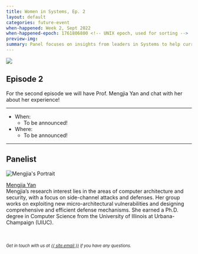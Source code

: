 ```yaml
---
title: Women in Systems, Ep. 2
layout: default
categories: future-event
when-happened: Week 2, Sept 2022
when-happened-epoch: 1761806800 <!-- UNIX epoch, used for sorting -->
preview-img: 
summary: Panel focuses on insights from leaders in Systems to help current and future generations of researchers.
---
```


<img src="{{ 'assets/img/women-in-systems-ep2/ep2.png' | relative_url }}"/>

## Episode 2
For the second episode we will have Prof. Mengjia Yan and chat with her about her experience!


<!-- <div class="section-header">Submit your questions!</div>
<div class="section-content">
    <iframe class="loading-white-bg" src="https://app.sli.do/event/gvurjFQQGviwjztFyoXVbe/live/questions" height="100%" width="100%" style="min-height: 560px;"></iframe>
</div> -->

<hr>

* When:
  * To be announced!
* Where:  
  * To be announced!

<hr>

<!--
<div class="section-header">Submit your questions!</div>
<div class="section-content">
    <iframe class="loading-white-bg" src="https://app.sli.do/event/muvx8icUQr3w3kz6kNaEXA" height="100%" width="100%" style="min-height: 560px;"></iframe>
</div>
<br> -->

## Panelist

<div class="bio">
<img class="headshot" src="https://avatars.githubusercontent.com/u/6825299?v=4" alt="Mengjia's Portrait"/>

<a target=_blank href="https://people.csail.mit.edu/mengjia/">Mengjia Yan</a><br>
Mengjia’s research interest lies in the areas of computer architecture and security, with a focus on side-channel attacks and defenses. Her group works on exploiting new micro-architectural vulnerabilities and designing comprehensive and efficient defense mechanisms. She earned a Ph.D. degree in Computer Science from the University of Illinois at Urbana-Champaign (UIUC).

</div><br>

<!-- <hr> -->
<br>
<div style="font-size: 0.8em;">
    <i>
    Get in touch with us at <a class="external-link" target='_blank' href="mailto:{{ site.email }}">{{ site.email }}</a> if you have any questions.
    </i>
</div>
<br>


